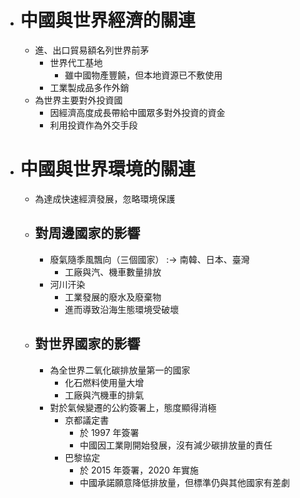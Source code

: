 - # 中國與世界經濟的關連
	- 進、出口貿易額名列世界前茅
		- 世界代工基地
			- 雖中國物產豐饒，但本地資源已不敷使用
		- 工業製成品多作外銷
	- 為世界主要對外投資國
		- 因經濟高度成長帶給中國眾多對外投資的資金
		- 利用投資作為外交手段
- # 中國與世界環境的關連
	- 為達成快速經濟發展，忽略環境保護
	- ## 對周邊國家的影響
		- 廢氣隨季風飄向（三個國家） :-> 南韓、日本、臺灣
			- 工廠與汽、機車數量排放
		- 河川汗染
			- 工業發展的廢水及廢棄物
			- 進而導致沿海生態環境受破壞
	- ## 對世界國家的影響
		- 為全世界二氧化碳排放量第一的國家
			- 化石燃料使用量大增
			- 工廠與汽機車的排氣
		- 對於氣候變遷的公約簽署上，態度顯得消極
			- 京都議定書
				- 於 1997 年簽署
				- 中國因工業剛開始發展，沒有減少碳排放量的責任
			- 巴黎協定
				- 於 2015 年簽署，2020 年實施
				- 中國承諾願意降低排放量，但標準仍與其他國家有差劇